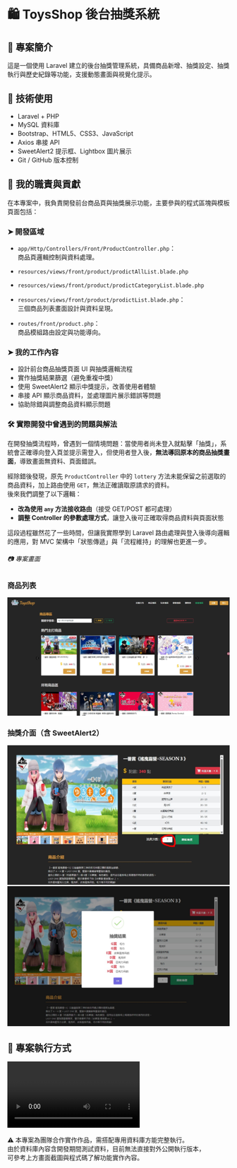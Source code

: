 # 🛍 ToysShop 後台抽獎系統

## 📌 專案簡介

這是一個使用 Laravel 建立的後台抽獎管理系統，具備商品新增、抽獎設定、抽獎執行與歷史紀錄等功能，支援動態畫面與視覺化提示。

## 🔧 技術使用

-   Laravel + PHP
-   MySQL 資料庫
-   Bootstrap、HTML5、CSS3、JavaScript
-   Axios 串接 API
-   SweetAlert2 提示框、Lightbox 圖片展示
-   Git / GitHub 版本控制

## 🧩 我的職責與貢獻

在本專案中，我負責開發前台商品頁與抽獎展示功能，主要參與的程式區塊與模板頁面包括：

### ➤ 開發區域

-   `app/Http/Controllers/Front/ProductController.php`：  
    商品頁邏輯控制與資料處理。

-   `resources/views/front/product/prodictAllList.blade.php`
-   `resources/views/front/product/prodictCategoryList.blade.php`
-   `resources/views/front/product/prodictList.blade.php`：  
    三個商品列表畫面設計與資料呈現。

-   `routes/front/product.php`：  
    商品模組路由設定與功能導向。

### ➤ 我的工作內容

-   設計前台商品抽獎頁面 UI 與抽獎邏輯流程
-   實作抽獎結果篩選（避免重複中獎）
-   使用 SweetAlert2 顯示中獎提示，改善使用者體驗
-   串接 API 顯示商品資料，並處理圖片展示錯誤等問題
-   協助除錯與調整商品資料顯示問題

### 🛠 實際開發中曾遇到的問題與解法

在開發抽獎流程時，曾遇到一個情境問題：當使用者尚未登入就點擊「抽獎」，系統會正確導向登入頁並提示需登入，但使用者登入後，**無法導回原本的商品抽獎畫面**，導致畫面無資料、頁面錯誤。

經除錯後發現，原先 `ProductController` 中的 `lottery` 方法未能保留之前選取的商品資料，加上路由使用 `GET`，無法正確讀取原請求的資料。  
後來我們調整了以下邏輯：

-   **改為使用 `any` 方法接收路由**（接受 GET/POST 都可處理）
-   **調整 Controller 的參數處理方式**，讓登入後可正確取得商品資料與頁面狀態

這段過程雖然花了一些時間，但讓我實際學到 Laravel 路由處理與登入後導向邏輯的應用，對 MVC 架構中「狀態傳遞」與「流程維持」的理解也更進一步。

###### 📷 專案畫面

### 商品列表

![商品列表](screenshots/product-list0.png)

### 抽獎介面（含 SweetAlert2）

![抽獎流程1](screenshots/productlottery1.png)
![抽獎流程2](screenshots/productlottery2.png)

## 🚀 專案執行方式

![專案展示](screenshots/ToyShop.mp4)

⚠️ 本專案為團隊合作實作作品，需搭配專用資料庫方能完整執行。  
由於資料庫內容含開發期間測試資料，目前無法直接對外公開執行版本，  
可參考上方畫面截圖與程式碼了解功能實作內容。

